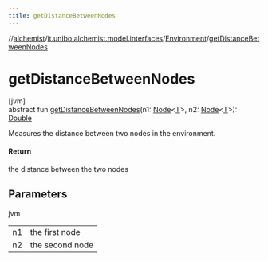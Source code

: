 ```yaml
---
title: getDistanceBetweenNodes
---
```

//[alchemist](../../../index.html)/[it.unibo.alchemist.model.interfaces](../index.html)/[Environment](index.html)/[getDistanceBetweenNodes](get-distance-between-nodes.html)



# getDistanceBetweenNodes



[jvm]\
abstract fun [getDistanceBetweenNodes](get-distance-between-nodes.html)(n1: [Node](../-node/index.html)<[T](../../it.unibo.alchemist.core.interfaces/-scheduler/index.html)>, n2: [Node](../-node/index.html)<[T](../../it.unibo.alchemist.core.interfaces/-scheduler/index.html)>): [Double](https://kotlinlang.org/api/latest/jvm/stdlib/kotlin/-double/index.html)



Measures the distance between two nodes in the environment.



#### Return



the distance between the two nodes



## Parameters


jvm

| | |
|---|---|
| n1 | the first node |
| n2 | the second node |




